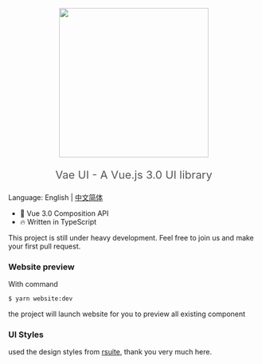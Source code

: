 <p align="center">
  <img width="300" src="https://i.loli.net/2020/11/15/sxeItRC7f86vZPi.png " />
</p>
<p align="center" style="font-size:22px; color: #575757;">Vae UI - A Vue.js 3.0 UI library</p>

Language: English | [中文简体](https://github.com/xieyezi/vae-ui/blob/main/README-zh.md)

- 💪 Vue 3.0 Composition API
- 🔥 Written in TypeScript

This project is still under heavy development. Feel free to join us and make your first pull request.

### Website preview

With command

```bash
$ yarn website:dev
```

the project will launch website for you to preview all existing component

### UI Styles

used the design styles from [rsuite](https://rsuitejs.com/design/default/#artboard1), thank you very much here.
